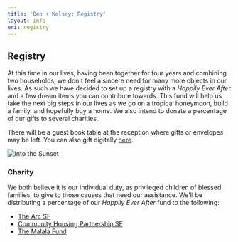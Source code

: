 ```yaml
---
title: 'Ben + Kelsey: Registry'
layout: info
uri: registry
---
```


## Registry

At this time in our lives, having been together for four years and combining two households, we don't feel a sincere need for many more objects in our lives. As such we have decided to set up a registry with a *Happily Ever After* and a few dream items you can contribute towards. This fund will help us take the next big steps in our lives as we go on a tropical honeymoon, build a family, and hopefully buy a home. We also intend to donate a percentage of our gifts to several charities.

There will be a guest book table at the reception where gifts or envelopes may be left. You can also gift digitally [here](https://registry.theknot.com/kelsey-hermann-ben-chirlin-september-2019-ca/33871414).

![Into the Sunset](/images/motorcycle.jpg "Into the Sunset")

### Charity

We both believe it is our individual duty, as privileged children of blessed families, to give to those causes that need our assistance. We'll be distributing a percentage of our *Happily Ever After* fund to the following:

- [The Arc SF](https://www.thearcsf.org/)
- [Community Housing Partnership SF](https://www.chp-sf.org/)
- [The Malala Fund](https://www.malala.org/)